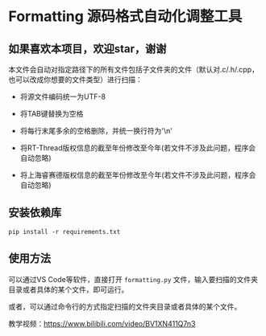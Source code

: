 # Formatting 源码格式自动化调整工具

## 如果喜欢本项目，欢迎star，谢谢

本文件会自动对指定路径下的所有文件包括子文件夹的文件（默认对.c/.h/.cpp，也可以改成你想要的文件类型）进行扫描：

- 将源文件编码统一为UTF-8

- 将TAB键替换为空格


- 将每行末尾多余的空格删除，并统一换行符为'\n'
- 将RT-Thread版权信息的截至年份修改至今年(若文件不涉及此问题，程序会自动忽略)
- 将上海睿赛德版权信息的截至年份修改至今年(若文件不涉及此问题，程序会自动忽略)

## 安装依赖库

```shell
pip install -r requirements.txt
```

## 使用方法

可以通过VS Code等软件，直接打开 `formatting.py` 文件，输入要扫描的文件夹目录或者具体的某个文件，即可运行。

或者，可以通过命令行的方式指定扫描的文件夹目录或者具体的某个文件。

教学视频：https://www.bilibili.com/video/BV1XN411Q7n3